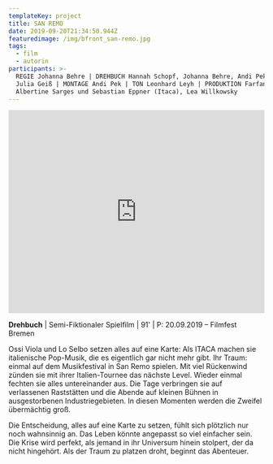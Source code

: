 ```yaml
---
templateKey: project
title: SAN REMO
date: 2019-09-20T21:34:50.944Z
featuredimage: /img/bfront_san-remo.jpg
tags:
  - film
  - autorin
participants: >-
  REGIE Johanna Behre | DREHBUCH Hannah Schopf, Johanna Behre, Andi Pek | KAMERA
  Julia Geiß | MONTAGE Andi Pek | TON Leonhard Leyh | PRODUKTION Farfan | MIT
  Albertine Sarges und Sebastian Eppner (Itaca), Lea Willkowsky
---
```

<iframe src="https://player.vimeo.com/video/361087205" width="100%" height="400" frameborder="0" allow="autoplay; fullscreen" allowfullscreen></iframe>

**Drehbuch** | Semi-Fiktionaler Spielfilm | 91' | P: 20.09.2019 – Filmfest Bremen

Ossi Viola und Lo Selbo setzen alles auf eine Karte: Als ITACA machen sie italienische Pop-Musik, die es eigentlich gar nicht mehr gibt. Ihr Traum: einmal auf dem Musikfestival in San Remo spielen. Mit viel Rückenwind zünden sie mit ihrer Italien-Tournee das nächste Level. Wieder einmal fechten sie alles untereinander aus. Die Tage verbringen sie auf verlassenen Raststätten und die Abende auf kleinen Bühnen in ausgestorbenen Industriegebieten. In diesen Momenten werden die Zweifel übermächtig groß. 

Die Entscheidung, alles auf eine Karte zu setzen, fühlt sich plötzlich nur noch wahnsinnig an. Das Leben könnte angepasst so viel einfacher sein. Die Krise wird perfekt, als jemand in ihr Universum hinein stolpert, der da nicht hingehört. Als der Traum zu platzen droht, beginnt das Abenteuer.
